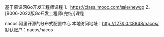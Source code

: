 基于慕课网Go开发工程师课程
1、https://class.imooc.com/sale/newgo
2、[B006-2022版Go开发工程师(完结)]课程


nacos:阿里开源的分布式配置中心
本地访问地址：http://127.0.0.1:8848/nacos/
默认账户：nacos/nacos

